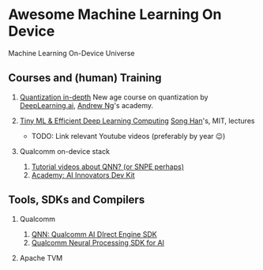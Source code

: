 # Awesome Machine Learning On Device
Machine Learning On-Device Universe 

## Courses and (human) Training

1. [Quantization in-depth](https://learn.deeplearning.ai/courses/quantization-in-depth)
    New age course on quantization by [DeepLearning.ai](https://www.deeplearning.ai/), [Andrew Ng](https://www.andrewng.org/)'s academy.
    
2. [Tiny ML & Efficient Deep Learning Computing](https://hanlab.mit.edu/courses/2023-fall-65940)
   [Song Han](https://hanlab.mit.edu/songhan)'s, MIT, lectures

   - TODO: Link relevant Youtube videos (preferably by year 😉)

3. Qualcomm on-device stack
   1. [Tutorial videos about QNN? (or SNPE perhaps)](https://developer.qualcomm.com/hardware/qualcomm-innovators-development-kit/tutorial-videos)
   1. [Academy: AI Innovators Dev Kit](https://academy.qualcomm.com/course-catalog/AI-on-QIDK)

## Tools, SDKs and Compilers

1. Qualcomm

   1. [QNN: Qualcomm AI DIrect Engine SDK](https://developer.qualcomm.com/hardware/qualcomm-innovators-development-kit/qualcomm-ai-engine-direct)
   2. [Qualcomm Neural Processing SDK for AI](https://developer.qualcomm.com/hardware/qualcomm-innovators-development-kit/qualcomm-neural-processing-sdk-ai)

2. Apache TVM
